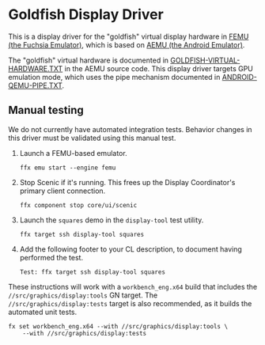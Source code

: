 # Goldfish Display Driver

This is a display driver for the "goldfish" virtual display hardware in
[FEMU (the Fuchsia Emulator)][femu], which is based on
[AEMU (the Android Emulator)][aemu].

The "goldfish" virtual hardware is documented in
[GOLDFISH-VIRTUAL-HARDWARE.TXT][goldfish-virtual-hardware-txt] in the AEMU
source code. This display driver targets GPU emulation mode, which uses the
pipe mechanism documented in [ANDROID-QEMU-PIPE.TXT][aemu-pipe-txt].

## Manual testing

We do not currently have automated integration tests. Behavior changes in this
driver must be validated using this manual test.

1. Launch a FEMU-based emulator.

   ```posix-terminal
   ffx emu start --engine femu
   ```

2. Stop Scenic if it's running. This frees up the Display Coordinator's
   primary client connection.

   ```posix-terminal
   ffx component stop core/ui/scenic
   ```

3. Launch the `squares` demo in the `display-tool` test utility.

   ```posix-terminal
   ffx target ssh display-tool squares
   ```

4. Add the following footer to your CL description, to document having performed
   the test.

   ```
   Test: ffx target ssh display-tool squares
   ```

These instructions will work with a `workbench_eng.x64` build that includes the
`//src/graphics/display:tools` GN target. The `//src/graphics/display:tests`
target is also recommended, as it builds the automated unit tests.

```posix-terminal
fx set workbench_eng.x64 --with //src/graphics/display:tools \
    --with //src/graphics/display:tests
```

[aemu]: https://developer.android.com/studio/run/emulator
[aemu-pipe-txt]: https://android.googlesource.com/platform/external/qemu/+/refs/heads/emu-master-dev/android/docs/ANDROID-QEMU-PIPE.TXT
[femu]: /docs/development/build/emulator.md
[goldfish-virtual-hardware-txt]: https://android.googlesource.com/platform/external/qemu/+/refs/heads/emu-master-dev/android/docs/GOLDFISH-VIRTUAL-HARDWARE.TXT
